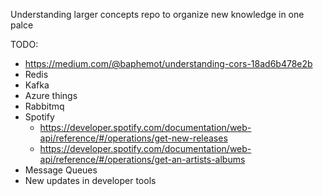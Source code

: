 Understanding larger concepts repo to organize new knowledge in one palce


TODO: 
- https://medium.com/@baphemot/understanding-cors-18ad6b478e2b
- Redis
- Kafka
- Azure things
- Rabbitmq
- Spotify
    - https://developer.spotify.com/documentation/web-api/reference/#/operations/get-new-releases
    - https://developer.spotify.com/documentation/web-api/reference/#/operations/get-an-artists-albums
- Message Queues
- New updates in developer tools